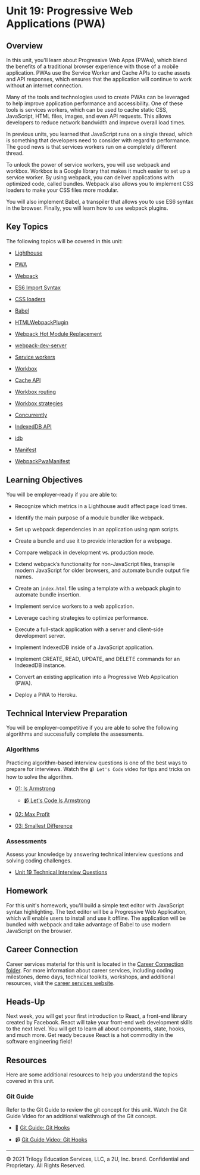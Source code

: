 # Unit 19: Progressive Web Applications (PWA)

## Overview

In this unit, you'll learn about Progressive Web Apps (PWAs), which blend the benefits of a traditional browser experience with those of a mobile application. PWAs use the Service Worker and Cache APIs to cache assets and API responses, which ensures that the application will continue to work without an internet connection.

Many of the tools and technologies used to create PWAs can be leveraged to help improve application performance and accessibility. One of these tools is services workers, which can be used to cache static CSS, JavaScript, HTML files, images, and even API requests. This allows developers to reduce network bandwidth and improve overall load times.

In previous units, you learned that JavaScript runs on a single thread, which is something that developers need to consider with regard to performance. The good news is that services workers run on a completely different thread.

To unlock the power of service workers, you will use webpack and workbox. Workbox is a Google library that makes it much easier to set up a service worker. By using webpack, you can deliver applications with optimized code, called bundles. Webpack also allows you to implement CSS loaders to make your CSS files more modular. 

You will also implement Babel, a transpiler that allows you to use ES6 syntax in the browser. Finally, you will learn how to use webpack plugins.

## Key Topics

The following topics will be covered in this unit:

* [Lighthouse](https://developers.google.com/web/tools/lighthouse)

* [PWA](https://developer.mozilla.org/en-US/docs/Web/Progressive_web_apps)

* [Webpack](https://webpack.js.org/concepts/)

* [ES6 Import Syntax](https://developer.mozilla.org/en-US/docs/Web/JavaScript/Reference/Statements/import)

* [CSS loaders](https://www.npmjs.com/package/css-loader)

* [Babel](https://babeljs.io/)

* [HTMLWebpackPlugin](https://webpack.js.org/plugins/html-webpack-plugin/)

* [Webpack Hot Module Replacement](https://webpack.js.org/concepts/hot-module-replacement/)

* [webpack-dev-server](https://webpack.js.org/configuration/dev-server/)

* [Service workers](https://developer.mozilla.org/en-US/docs/Web/API/Service_Worker_API)

* [Workbox](https://developers.google.com/web/tools/workbox)

* [Cache API](https://developer.mozilla.org/en-US/docs/Web/API/Cache)

* [Workbox routing](https://developers.google.com/web/tools/workbox/modules/workbox-routing)

* [Workbox strategies](https://developers.google.com/web/tools/workbox/modules/workbox-strategies)

* [Concurrently](https://www.npmjs.com/package/concurrently)

* [IndexedDB API](https://developer.mozilla.org/en-US/docs/Web/API/IndexedDB_API)

* [idb](https://www.npmjs.com/package/idb)

* [Manifest](https://developer.mozilla.org/en-US/docs/Mozilla/Add-ons/WebExtensions/manifest.json)

* [WebpackPwaManifest](https://www.npmjs.com/package/webpack-pwa-manifest)

## Learning Objectives

You will be employer-ready if you are able to:

* Recognize which metrics in a Lighthouse audit affect page load times.

* Identify the main purpose of a module bundler like webpack.

* Set up webpack dependencies in an application using npm scripts.

* Create a bundle and use it to provide interaction for a webpage.

* Compare webpack in development vs. production mode.

* Extend webpack’s functionality for non-JavaScript files, transpile modern JavaScript for older browsers, and automate bundle output file names.

* Create an `index.html` file using a template with a webpack plugin to automate bundle insertion.

* Implement service workers to a web application.

* Leverage caching strategies to optimize performance.

* Execute a full-stack application with a server and client-side development server.

* Implement IndexedDB inside of a JavaScript application.

* Implement CREATE, READ, UPDATE, and DELETE commands for an IndexedDB instance.

* Convert an existing application into a Progressive Web Application (PWA).

* Deploy a PWA to Heroku.

## Technical Interview Preparation

You will be employer-competitive if you are able to solve the following algorithms and successfully complete the assessments.

### Algorithms

Practicing algorithm-based interview questions is one of the best ways to prepare for interviews. Watch the `📹 Let's Code` video for tips and tricks on how to solve the algorithm.

* [01: Is Armstrong](./03-Algorithms/01-is-armstrong/README.md)

  * [📹 Let's Code Is Armstrong](https://2u-20.wistia.com/medias/qpq5grsk37)

* [02: Max Profit](./03-Algorithms/02-max-profit/README.md)

* [03: Smallest Difference](./03-Algorithms/03-smallest-difference/README.md)

### Assessments

Assess your knowledge by answering technical interview questions and solving coding challenges.

* [Unit 19 Technical Interview Questions](https://forms.gle/FAgrQSCzrJxN6sj89)

## Homework

For this unit's homework, you'll build a simple text editor with JavaScript syntax highlighting. The text editor will be a Progressive Web Application, which will enable users to install and use it offline. The application will be bundled with webpack and take advantage of Babel to use modern JavaScript on the browser.

## Career Connection

Career services material for this unit is located in the [Career Connection folder](./04-Career-Connection/README.md). For more information about career services, including coding milestones, demo days, technical toolkits, workshops, and additional resources, visit the [career services website](https://careernetwork.2u.com/?utm_medium=Academics&utm_source=boot_camp/).

## Heads-Up

Next week, you will get your first introduction to React, a front-end library created by Facebook. React will take your front-end web development skills to the next level. You will get to learn all about components, state, hooks, and much more. Get ready because React is a hot commodity in the software engineering field!

## Resources

Here are some additional resources to help you understand the topics covered in this unit.

### Git Guide

Refer to the Git Guide to review the git concept for this unit. Watch the Git Guide Video for an additional walkthrough of the Git concept.

  * 📖 [Git Guide: Git Hooks](./01-Activities/27-Evr_Git-Hooks/README.md)

  * 📹 [Git Guide Video: Git Hooks](https://2u-20.wistia.com/medias/xpb67vj99g)

---
© 2021 Trilogy Education Services, LLC, a 2U, Inc. brand. Confidential and Proprietary. All Rights Reserved.
